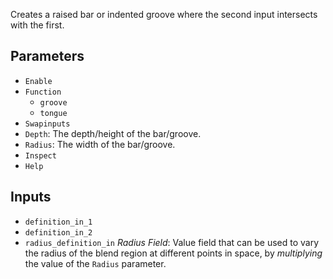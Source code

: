Creates a raised bar or indented groove where the second input intersects with the first.

## Parameters

* `Enable`
* `Function`
  * `groove`
  * `tongue`
* `Swapinputs`
* `Depth`: The depth/height of the bar/groove.
* `Radius`: The width of the bar/groove.
* `Inspect`
* `Help`

## Inputs

* `definition_in_1`
* `definition_in_2`
* `radius_definition_in` *Radius Field*: Value field that can be used to vary the radius of the blend region at different points in space, by *multiplying* the value of the `Radius` parameter.